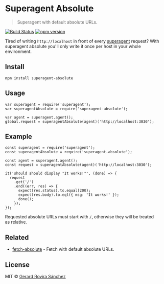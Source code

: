 # Superagent Absolute

> Superagent with default absolute URLs.

[![Build Status](https://travis-ci.org/zurfyx/superagent-absolute.svg?branch=master)](https://travis-ci.org/zurfyx/superagent-absolute)
[![npm version](https://badge.fury.io/js/superagent-absolute.svg)](https://badge.fury.io/js/superagent-absolute)

Tired of writing `http://localhost` in front of every [superagent](https://github.com/visionmedia/superagent) request?
With superagent absolute you'll only write it once per host in your whole environment.

## Install

```
npm install superagent-absolute
```

## Usage

```
var superagent = require('superagent');
var superagentAbsolute = require('superagent-absolute');

var agent = superagent.agent();
global.request = superagentAbsolute(agent)('http://localhost:3030');
```

## Example

```
const superagent = require('superagent');
const superagentAbsolute = require('superagent-absolute');

const agent = superagent.agent();
const request = superagentAbsolute(agent)('http://localhost:3030');

it('should should display "It works!"', (done) => {
  request
    .get('/')
    .end((err, res) => {
      expect(res.status).to.equal(200);
      expect(res.body).to.eql({ msg: 'It works!' });
      done();
    });
});
```

Requested absolute URLs must start with `/`, otherwise they will be treated as relative.

## Related

- [fetch-absolute](https://github.com/zurfyx/fetch-absolute) - Fetch with default absolute URLs.

## License

MIT © [Gerard Rovira Sánchez](//zurfyx.com)
